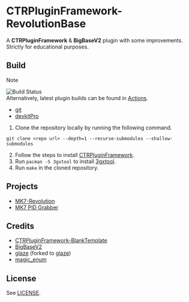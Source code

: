 # CTRPluginFramework-RevolutionBase
A **CTRPluginFramework** & **BigBaseV2** plugin with some improvements.\
Strictly for educational purposes.

## Build
> [!NOTE]
> ![Build Status](../../../actions/workflows/makefile.yml/badge.svg)\
> Alternatively, latest plugin builds can be found in [Actions](../../../actions).

- [git](https://git-scm.com/downloads)
- [devkitPro](https://devkitpro.org/wiki/Getting_Started)

1. Clone the repository locally by running the following command.
```
git clone <repo url> --depth=1 --recurse-submodules --shallow-submodules
```
2. Follow the steps to install [CTRPluginFramework](https://gitlab.com/thepixellizeross/ctrpluginframework).
3. Run `pacman -S 3gxtool` to install [3gxtool](https://gitlab.com/thepixellizeross/3gxtool).
4. Run `make` in the cloned repository.

## Projects
- [MK7-Revolution](https://github.com/Anto726/MK7-Revolution)
- [MK7 PID Grabber](https://github.com/H4x0rSpooky/mk7-pid-grabber)

## Credits
- [CTRPluginFramework-BlankTemplate](https://github.com/PabloMK7/CTRPluginFramework-BlankTemplate)
- [BigBaseV2](https://github.com/Pocakking/BigBaseV2)
- [glaze](https://github.com/stephenberry/glaze) (forked to [glaze](https://github.com/Anto726/glaze))
- [magic_enum](https://github.com/Neargye/magic_enum)

## License
See [LICENSE](LICENSE).
